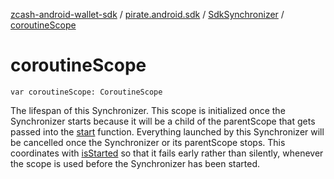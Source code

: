 [zcash-android-wallet-sdk](../../index.md) / [pirate.android.sdk](../index.md) / [SdkSynchronizer](index.md) / [coroutineScope](./coroutine-scope.md)

# coroutineScope

`var coroutineScope: CoroutineScope`

The lifespan of this Synchronizer. This scope is initialized once the Synchronizer starts
because it will be a child of the parentScope that gets passed into the [start](start.md) function.
Everything launched by this Synchronizer will be cancelled once the Synchronizer or its
parentScope stops. This coordinates with [isStarted](is-started.md) so that it fails early
rather than silently, whenever the scope is used before the Synchronizer has been started.


